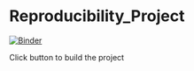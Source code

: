 # Reproducibility_Project

[![Binder](https://mybinder.org/badge_logo.svg)](https://mybinder.org/v2/gh/redheadwonder17/Reproducibility_Project.git/master?filepath=index.ipynb)

Click button to build the project
